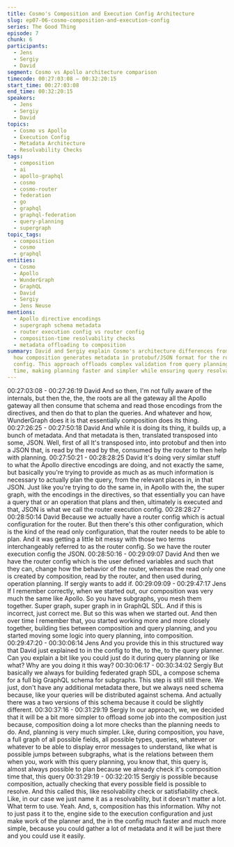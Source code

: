 ```yaml
---
title: Cosmo's Composition and Execution Config Architecture
slug: ep07-06-cosmo-composition-and-execution-config
series: The Good Thing
episode: 7
chunk: 6
participants:
  - Jens
  - Sergiy
  - David
segment: Cosmo vs Apollo architecture comparison
timecode: 00:27:03:08 – 00:32:20:15
start_time: 00:27:03:08
end_time: 00:32:20:15
speakers:
  - Jens
  - Sergiy
  - David
topics:
  - Cosmo vs Apollo
  - Execution Config
  - Metadata Architecture
  - Resolvability Checks
tags:
  - composition
  - ai
  - apollo-graphql
  - cosmo
  - cosmo-router
  - federation
  - go
  - graphql
  - graphql-federation
  - query-planning
  - supergraph
topic_tags:
  - composition
  - cosmo
  - graphql
entities:
  - Cosmo
  - Apollo
  - WunderGraph
  - GraphQL
  - David
  - Sergiy
  - Jens Neuse
mentions:
  - Apollo directive encodings
  - supergraph schema metadata
  - router execution config vs router config
  - composition-time resolvability checks
  - metadata offloading to composition
summary: David and Sergiy explain Cosmo's architecture differences from Apollo, particularly
  how composition generates metadata in protobuf/JSON format for the router execution
  config. This approach offloads complex validation from query planning to composition
  time, making planning faster and simpler while ensuring query resolvability.
---
```


00:27:03:08 - 00:27:26:19
David
And so then, I'm not fully aware of the internals, but then the, the, the roots are all the gateway
all the Apollo gateway all then consume that schema and read those encodings from the
directives, and then do that to plan the queries. And whatever and how, WunderGraph does it is
that essentially composition does its thing.
00:27:26:25 - 00:27:50:18
David
And while it is doing its thing, it builds up, a bunch of metadata. And that metadata is then,
translated transposed into some, JSON. Well, first of all It's transposed into, into protobuf and
then into a JSON that, is read by the read by the, consumed by the router to then help with
planning.
00:27:50:21 - 00:28:28:25
David
It's doing very similar stuff to what the Apollo directive encodings are doing, and not exactly the
same, but basically you're trying to provide as much as as much information is necessary to
actually plan the query, from the relevant places in, in that JSON. Just like you're trying to do the
same in, in Apollo with the, the super graph, with the encodings in the directives, so that
essentially you can have a query that or an operation that plans and then, ultimately is executed
and that, JSON is what we call the router execution config.
00:28:28:27 - 00:28:50:14
David
Because we actually have a router config which is actual configuration for the router. But then
there's this other configuration, which is the kind of the read only configuration, that the router
needs to be able to plan. And it was getting a little bit messy with those two terms
interchangeably referred to as the router config. So we have the router execution config the
JSON.
00:28:50:16 - 00:29:09:07
David
And then we have the router config which is the user defined variables and such that they can,
change how the behavior of the router, whereas the read only one is created by composition,
read by the router, and then used during, operation planning. If sergiy wants to add if.
00:29:09:09 - 00:29:47:17
Jens
If I remember correctly, when we started out, our composition was very much the same like
Apollo. So you have subgraphs, you mesh them together. Super graph, super graph in in
GraphQL SDL. And if this is incorrect, just correct me. But so this was when we started out. And
then over time I remember that, you started working more and more closely together, building
ties between composition and query planning, and you started moving some logic into query
planning, into composition.
00:29:47:20 - 00:30:06:14
Jens
And you provide this in this structured way that David just explained to in the config to the, to
the, to the query planner. Can you explain a bit like you could just do it during query planning or
like what? Why are you doing it this way?
00:30:06:17 - 00:30:34:02
Sergiy
But basically we always for building federated graph SDL, a compose schema for a full big
GraphQL schema for subgraphs. This step is still still there. We just, don't have any additional
metadata there, but we always need schema because, like your queries will be distributed
against schema. And actually there was a two versions of this schema because it could be
slightly different.
00:30:37:16 - 00:31:29:19
Sergiy
In our approach, we, we decided that it will be a bit more simpler to offload some job into the
composition just because, composition doing a lot more checks than the planning needs to do.
And, planning is very much simpler. Like, during composition, you have, a full graph of all
possible fields, all possible types, queries, whatever or whatever to be able to display error
messages to understand, like what is possible jumps between subgraphs, what is the relations
between them when you, work with this query planning, you know that, this query is, almost
always possible to plan because we already check it's composition time that, this query
00:31:29:19 - 00:32:20:15
Sergiy
is possible because composition, actually checking that every possible field is possible to
resolve. And this called this, like resolvability check or satisfiability check. Like, in our case we
just name it as a resolvability, but it doesn't matter a lot. What term to use. Yeah. And, s,
composition has this information. Why not to just pass it to the, engine side to the execution
configuration and just make work of the planner and, the in the config much faster and much
more simple, because you could gather a lot of metadata and it will be just there and you could
use it easily.